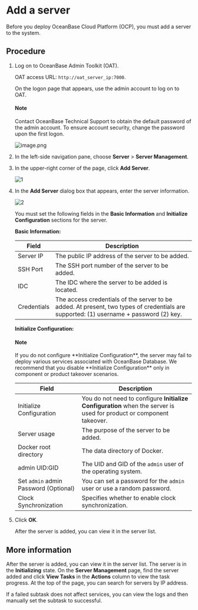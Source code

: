 # Add a server

Before you deploy OceanBase Cloud Platform (OCP), you must add a server to the system.

## Procedure

1. Log on to OceanBase Admin Toolkit (OAT).

   OAT access URL: `http://oat_server_ip:7000`.

   On the logon page that appears, use the admin account to log on to OAT.

   <main id="notice" type='explain'>
     <h4>Note</h4>
     <p>Contact OceanBase Technical Support to obtain the default password of the admin account. To ensure account security, change the password upon the first logon. </p>
   </main>

   ![image.png](https://help-static-aliyun-doc.aliyuncs.com/assets/img/zh-CN/9077796061/p187569.png "image.png")

2. In the left-side navigation pane, choose **Server** \> **Server Management**.

3. In the upper-right corner of the page, click **Add Server**.

   ![1](https://obbusiness-private.oss-cn-shanghai.aliyuncs.com/doc/img/observer-enterprise/V4.0.0/4.deploy-the-oceanbase-database/OAT/1%E6%B7%BB%E5%8A%A0%E6%9C%8D%E5%8A%A1%E5%99%A8.png)

4. In the **Add Server** dialog box that appears, enter the server information.

   ![2](https://obbusiness-private.oss-cn-shanghai.aliyuncs.com/doc/img/observer-enterprise/V4.0.0/4.deploy-the-oceanbase-database/OAT/2%E6%B7%BB%E5%8A%A0%E6%9C%8D%E5%8A%A1%E5%99%A8.png)

   You must set the following fields in the **Basic Information** and **Initialize Configuration** sections for the server.

   **Basic Information:**

   | Field | Description |
   |-----------|----------------------|
   | Server IP | The public IP address of the server to be added.  |
   | SSH Port | The SSH port number of the server to be added.  |
   | IDC | The IDC where the server to be added is located.  |
   | Credentials | The access credentials of the server to be added. At present, two types of credentials are supported: (1) username + password (2) key.  |

   **Initialize Configuration:**

   <main id="notice" type='explain'>
     <h4>Note</h4>
     <p>If you do not configure **Initialize Configuration**, the server may fail to deploy various services associated with OceanBase Database. We recommend that you disable **Initialize Configuration** only in component or product takeover scenarios. </p>
   </main>

   | Field | Description |
   |-----------|----------------------|
   | Initialize Configuration | You do not need to configure **Initialize Configuration** when the server is used for product or component takeover.  |
   | Server usage | The purpose of the server to be added.  |
   | Docker root directory | The data directory of Docker.  |
   | admin UID:GID | The UID and GID of the `admin` user of the operating system.  |
   | Set `admin` admin Password (Optional) | You can set a password for the `admin` user or use a random password.  |
   | Clock Synchronization | Specifies whether to enable clock synchronization.  |

5. Click **OK**.

   After the server is added, you can view it in the server list.

## More information

After the server is added, you can view it in the server list. The server is in the **Initializing** state. On the **Server Management** page, find the server added and click **View Tasks** in the **Actions** column to view the task progress. At the top of the page, you can search for servers by IP address.

If a failed subtask does not affect services, you can view the logs and then manually set the subtask to successful.
